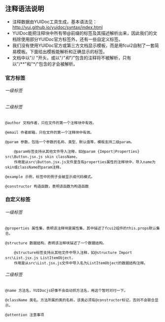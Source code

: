 
## 注释语法说明

* 注释数据由YUIDoc工具生成，基本语法见：http://yui.github.io/yuidoc/syntax/index.html
* YUIDoc能把注释块中所有带@前缀的标签及其描述解析出来，因此我们的文档除使用部分YUIDoc官方标签外，还有一些自定义标签。
* 我们没有使用YUIDoc官方或第三方文档显示模板，而是用fcui2自制了一套简易模板。下面给出模板能解析和正确显示的标签。
* 文档中以"// "开头，或以"/*"和"*/"包含的注释将不被解析，只有以"/**"和"*/"包含的才会被解析。

### 官方标签
###### 一级标签

###### 二级标签   

    @author 文档作者，只在文件的第一个注释块中有效。

    @email 作者邮箱，只在文件的第一个注释块中有效。
    
    @param 参数，包括一个参数的名称、类型、默认值等，模板支持二级param。

        @param标签支持从其他文件导入注释，如@param {Import|Properties} src\Button.jsx.js skin className，
        作用是从src\Button.jsx.js文件里含有properties属性的注释块中，导入name为skin或className的param注释。

    @example 示例，标签中的例子会被显示成代码模式。

    @constructor 构造函数，表明该函数为构造函数


### 自定义标签

###### 一级标签
    @properties 属性集，表明该注释块是属性集，其中描述了fcui2组件的this.props默认集合。

    @structure 数据结构，表明该注释块描述了一个数据结构。

        @structure标签支持从其他文件中导入注释，如@structure Import src\List.jsx.js ListItemObject，
        作用是从src\List.jsx.js文件中导入名为ListItemObject的数据结构注释。

###### 二级标签
    @name 方法名，YUIDocjs好像不会自动抓方法名，用这个暂时对付一下。

    @className 类名，方法所属的类的名称，该类必须有@constructor标记，否则不会联合显示。

    @attention 注意事项
